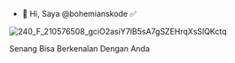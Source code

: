 - 👋 Hi, Saya @bohemianskode ✅

![240_F_210576508_gciO2asiY7IB5sA7gSZEHrqXsSlQKctq](https://user-images.githubusercontent.com/68543155/222852547-bad14727-5a79-4a4c-b2b7-74f6855cd8c6.jpg)

Senang Bisa Berkenalan Dengan Anda
